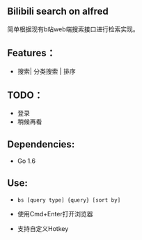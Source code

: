## Bilibili search on alfred

简单根据现有b站web端搜索接口进行检索实现。

## Features：

- 搜索| 分类搜索 | 排序

## TODO：

- 登录
- 稍候再看

## Dependencies:

- Go 1.6

## Use:

- `bs [query type] {query} [sort by]`

- 使用Cmd+Enter打开浏览器

- 支持自定义Hotkey 